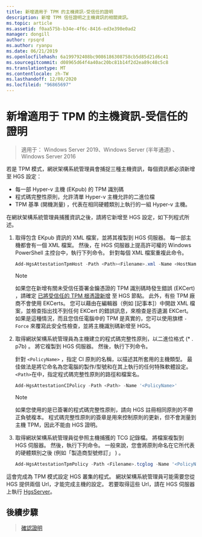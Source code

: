 ```yaml
---
title: 新增適用于 TPM 的主機資訊-受信任的證明
description: 新增 TPM 信任證明之主機資訊的相關資訊。
ms.topic: article
ms.assetid: f0aa575b-b34e-4f6c-8416-ed3e398e0ad2
manager: dongill
author: rpsqrd
ms.author: ryanpu
ms.date: 06/21/2019
ms.openlocfilehash: 6a199792408bc9086186308758cb5d85d21d6c41
ms.sourcegitcommit: d08965d64f4a40ac20bc81b14f2d2ea89c48c5c8
ms.translationtype: MT
ms.contentlocale: zh-TW
ms.lasthandoff: 12/08/2020
ms.locfileid: "96865697"
---
```

# <a name="add-host-information-for-tpm-trusted-attestation"></a>新增適用于 TPM 的主機資訊-受信任的證明

> 適用于： Windows Server 2019、Windows Server (半年通道) 、Windows Server 2016

若是 TPM 模式，網狀架構系統管理員會捕捉三種主機資訊，每個資訊都必須新增至 HGS 設定：

- 每一部 Hyper-v 主機 (EKpub) 的 TPM 識別碼
- 程式碼完整性原則，允許清單 Hyper-v 主機允許的二進位檔
- TPM 基準 (開機測量) ，代表在相同硬體類別上執行的一組 Hyper-v 主機。

在網狀架構系統管理員捕獲資訊之後，請將它新增至 HGS 設定，如下列程式所述。

1. 取得包含 EKpub 資訊的 XML 檔案，並將其複製到 HGS 伺服器。 每一部主機都會有一個 XML 檔案。 然後，在 HGS 伺服器上提高許可權的 Windows PowerShell 主控台中，執行下列命令。 針對每個 XML 檔案重複此命令。

    ```powershell
    Add-HgsAttestationTpmHost -Path <Path><Filename>.xml -Name <HostName>
    ```

    > [!NOTE]
    > 如果您在新增有關未受信任簽署金鑰憑證的 TPM 識別碼時發生錯誤 (EKCert) ，請確定 [已將受信任的 TPM 根憑證新增](guarded-fabric-install-trusted-tpm-root-certificates.md) 至 HGS 節點。
    > 此外，有些 TPM 廠商不會使用 EKCerts。
    > 您可以藉由在編輯器（例如 [記事本]）中開啟 XML 檔案，並檢查指出找不到任何 EKCert 的錯誤訊息，來檢查是否遺漏 EKCert。
    > 如果是這種情況，而且您信任電腦中的 TPM 是真實的，您可以使用旗標 `-Force` 來覆寫此安全性檢查，並將主機識別碼新增至 HGS。

2. 取得網狀架構系統管理員為主機建立的程式碼完整性原則，以二進位格式 (\* . p7b) 。 將它複製到 HGS 伺服器。 然後，執行下列命令。

    針對 `<PolicyName>` ，指定 CI 原則的名稱，以描述其所套用的主機類型。 最佳做法是將它命名為您電腦的製作/型號和在其上執行的任何特殊軟體設定。<br>`<Path>`在中，指定程式碼完整性原則的路徑和檔案名。

    ```powershell
    Add-HgsAttestationCIPolicy -Path <Path> -Name '<PolicyName>'
    ```

    > [!NOTE]
    > 如果您使用的是已簽署的程式碼完整性原則，請向 HGS 註冊相同原則的不帶正負號複本。
    > 程式碼完整性原則的簽章是用來控制原則的更新，但不會測量到主機 TPM，因此不能由 HGS 證明。

3. 取得網狀架構系統管理員從參照主機捕獲的 TCG 記錄檔。 將檔案複製到 HGS 伺服器。 然後，執行下列命令。 一般來說，您會將原則命名在它所代表的硬體類別之後 (例如「製造商型號修訂」 ) 。

    ```powershell
    Add-HgsAttestationTpmPolicy -Path <Filename>.tcglog -Name '<PolicyName>'
    ```

這會完成為 TPM 模式設定 HGS 叢集的程式。 網狀架構系統管理員可能需要您從 HGS 提供兩個 Url，才能完成主機的設定。 若要取得這些 Url，請在 HGS 伺服器上執行 [HgsServer](/powershell/module/hgsserver/get-hgsserver)。

## <a name="next-step"></a>後續步驟

> [確認證明](guarded-fabric-confirm-hosts-can-attest-successfully.md)
